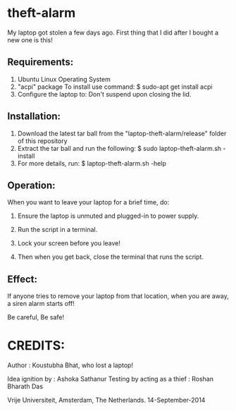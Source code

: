 theft-alarm
===========

My laptop got stolen a few days ago. First thing that I did after I bought a new one is this!


Requirements:
------------

1. Ubuntu Linux Operating System
2. "acpi" package 
	To install use command: 
		$ sudo-apt get install acpi
3. Configure the laptop to: 
	Don't suspend upon closing the lid.

Installation:
-------------
1. Download the latest tar ball from the "laptop-theft-alarm/release" folder of this repository
2. Extract the tar ball and run the following:
   $ sudo laptop-theft-alarm.sh -install
3. For more details, run:
   $ laptop-theft-alarm.sh -help

Operation:
----------

When you want to leave your laptop for a brief time, do:
1. Ensure the laptop is unmuted and plugged-in to power supply.
2. Run the script in a terminal.
3. Lock your screen before you leave!

4. Then when you get back, close the terminal that runs the script.

Effect:
-------

If anyone tries to remove your laptop from that location, when you are away,
a siren alarm starts off! 

Be careful, Be safe!

CREDITS:
========

Author				: Koustubha Bhat, who lost a laptop!

Idea ignition by		: Ashoka Sathanur
Testing by acting as a thief	: Roshan Bharath Das

Vrije Universiteit, Amsterdam, The Netherlands.
14-September-2014

